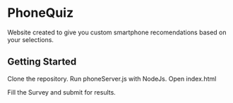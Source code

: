 # PhoneQuiz

Website created to give you custom smartphone recomendations based on your selections.

## Getting Started

Clone the repository. Run phoneServer.js with NodeJs. Open index.html

Fill the Survey and submit for results. 
